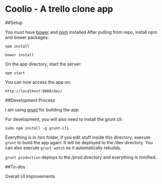 Coolio - A trello clone app
===========================

##Setup

You must have [bower](http://bower.io/) and [npm](https://nodejs.org/en/download/) installed
After pulling from repo, install npm and bower packages:

`npm install`

`bower install`

On the app directory, start the server:

`npm start`

You can now access the app on:

`http://localhost:8080/dev/`

##Development Process

I am using [grunt](http://gruntjs.com/) for building the app.

For development, you will also need to install the grunt cli:

`sudo npm install -g grunt-cli`

Everything is in /src folder, if you edit stuff inside this directory, execute `grunt` to build the app again. It will be deployed to the /dev directory. You can also execute `grunt watch` so it automatically rebuilds.

`grunt production` deploys to the /prod directory and everything is minified.


##To-dos

Overall UI Improvements



